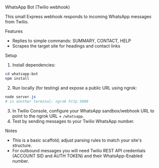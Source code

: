 WhatsApp Bot (Twilio webhook)

This small Express webhook responds to incoming WhatsApp messages from Twilio.

Features
- Replies to simple commands: SUMMARY, CONTACT, HELP
- Scrapes the target site for headings and contact links

Setup

1. Install dependencies:

```powershell
cd whatsapp-bot
npm install
```

2. Run locally (for testing) and expose a public URL using ngrok:

```powershell
node server.js
# in another terminal: ngrok http 5000
```

3. In Twilio Console, configure your WhatsApp sandbox/webhook URL to point to the ngrok URL + `/whatsapp`.
4. Test by sending messages to your Twilio WhatsApp number.

Notes
- This is a basic scaffold; adjust parsing rules to match your site's structure.
- For outbound messages you will need Twilio REST API credentials (ACCOUNT SID and AUTH TOKEN) and their WhatsApp-Enabled number.
